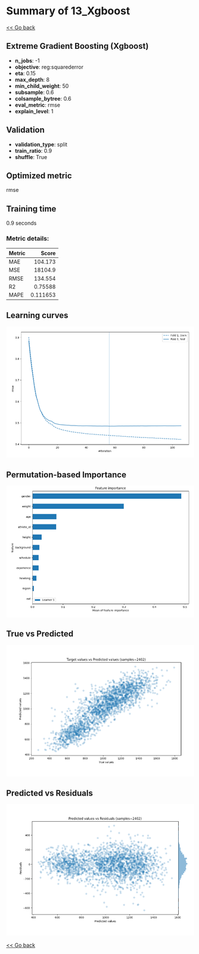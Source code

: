 # Summary of 13_Xgboost

[<< Go back](../README.md)


## Extreme Gradient Boosting (Xgboost)
- **n_jobs**: -1
- **objective**: reg:squarederror
- **eta**: 0.15
- **max_depth**: 8
- **min_child_weight**: 50
- **subsample**: 0.6
- **colsample_bytree**: 0.6
- **eval_metric**: rmse
- **explain_level**: 1

## Validation
 - **validation_type**: split
 - **train_ratio**: 0.9
 - **shuffle**: True

## Optimized metric
rmse

## Training time

0.9 seconds

### Metric details:
| Metric   |        Score |
|:---------|-------------:|
| MAE      |   104.173    |
| MSE      | 18104.9      |
| RMSE     |   134.554    |
| R2       |     0.75588  |
| MAPE     |     0.111653 |



## Learning curves
![Learning curves](learning_curves.png)

## Permutation-based Importance
![Permutation-based Importance](permutation_importance.png)
## True vs Predicted

![True vs Predicted](true_vs_predicted.png)


## Predicted vs Residuals

![Predicted vs Residuals](predicted_vs_residuals.png)



[<< Go back](../README.md)
